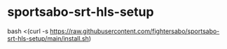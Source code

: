 # sportsabo-srt-hls-setup


bash <(curl -s https://raw.githubusercontent.com/fightersabo/sportsabo-srt-hls-setup/main/install.sh)

